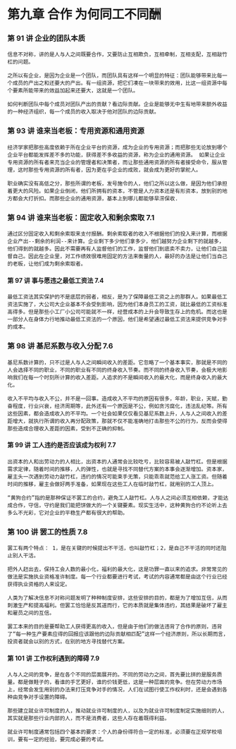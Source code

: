 # 第九章 合作 为何同工不同酬

### 第 91 讲 企业的团队本质

`信息不对称，讲的是人与人之间既要合作，又要防止互相欺负，互相牵制，互相支配，互相敲竹杠的问题。`

`之所以有企业，是因为企业是一个团队，而团队具有这样一个明显的特征：团队能够带来比每一个成员的产出之和还要大的产出。有一组资源，把它们凑在一块带来的效用，比这一组资源中每个要素所能带来的效益加起来还要大，这就是一个团队。`

`如何判断团队中每个成员对团队产出的贡献？看边际贡献。企业是能够无中生有地带来额外收益的一种经济组织，每一个成员的收入取决于他对团队的边际贡献。`

### 第 93 讲 谁来当老板：专用资源和通用资源

`经济学家把那些高度依赖于所在企业平台的资源，成为企业的专用资源；而把那些无论放到哪个企业平台都能发挥差不多的功能，获得差不多收益的资源，称为企业的通用资源。 如果让企业专用资源的所有者来充当企业的管理者和决策者，而让那些通用资源的所有者接受命令，服从管理，这时那些专用资源的所有者，因为更在乎企业的成败，就会成为更好的掌舵人。`

`职业确实没有高低之分，那些所谓的老板，发号施令的人，他们之所以这么做，是因为他们承担着更大的风险。如果企业倒闭，他们所拥有的资本，不管是人力资本还是有形资本，放到别的地方都会大打折扣。而那些企业的通用资源，基本上到哪儿都能够旱涝保收.`

### 第 94 讲 谁来当老板：固定收入和剩余索取 7.1

`通过区分固定收入和剩余索取来支付报酬。剩余索取者的收入不根据他们的投入来计算，而根据企业产出--剩余的利润--来计算。企业剩下多少他们拿多少，他们越努力企业剩下的就越多，他们得到的就越多。因此不需要再有人监督他们的工作，监督他们到底卖不卖力，让他们自己监督自己。因此在企业里，对工作绩效很难用固定的方法来衡量的人，最好的办法是让他们当自己的老板，让他们成为剩余索取者。`

#### 第 97 讲 事与愿违之最低工资法 7.4

`最低工资法其实保护的不是底层的弱者，相反，是为了保障最低工资之上的那群人。如果最低工资法实施了，大公司大企业基本不会受到影响，因为他们本身员工的工资，就比最低的工资标准高得多。但是那些小工厂小公司可能就不一样，经营成本的上升会导致生存上的危机。而这也是一部分人在身体力行地推动最低工资法的一个原因，他们是希望通过最低工资法来提供竞争对手的成本。`

### 第 98 讲 基尼系数与收入分配 7.6

`基尼系数计算的，只不过是人与人之间瞬间收入的差距。它忽略了一个基本事实，那就是不同的人会选择不同的职业，不同的职业有不同的终身收入节奏。而不同的终身收入节奏，会极大地影响我们在每一个时刻所计算的收入差距。人追求的不是瞬间收入的最大化，而是终身收入的最大化。`

`收入不平均与收入不公，并不是一回事。造成收入不平均的原因有很多，年龄，职业，天赋，勤奋程度，行业兴衰，经济周期等，此外还有一个原因是不公，例如贪污腐化，违法乱纪等。所有这些因素，都会造成收入的不平均。一个社会如果仅仅看见基尼系数上升，人与人之间收入的差距增大，就执行所谓的收入再分配政策，那就不仅不能准确地打击那些不公的行为，反而会使得那些造成合理收入差距的因素，受到不正确的抑制。`

#### 第 99 讲 工人违约是否应该成为权利 7.7

`出资本的人和出劳动力的人相比，出资本的人通常会比较吃亏，比较容易被人敲竹杠。但是根据需求定律，随着时间的推移，人的弹性，也就是寻找不同替代方案的本事会逐渐增加。资本家，雇主头一次遇到劳动力敲竹杠，违约的情况可能束手无策，只能乖乖就范给工人涨工资。但随着时间的推移，雇主会做好两手准备，如果现在这些工人在临时敲竹杠，就用别的工人顶上。`

`“黄狗合约”指的是那种保证不罢工的合约，避免工人敲竹杠。人与人之间必须互相依赖，才能达成合作，守信，守约是我们能把饼做大的一个关键要素。现实生活中，这种黄狗合约不论听上去多么不光彩，它对企业的平稳生产都有很大的帮助。`

### 第 100 讲 罢工的性质 7.8

`罢工有两个特点： 1，是在关键的时候提出不干活，也叫敲竹杠；2，是自己不干活的同时还阻止别人干活。`

`把外人赶出去，保持工会人数的最小化，福利的最大化，这是功罪一直以来的追求。非常常见的做法是实施执业资格准许制度。每一个行业都要进行考试，考试的内容通常都是由这个行业已经获得执业资格的人来设定。`

`人类为了解决信息不对称问题发明了种种制度安排，这些安排的目的，都是为了增加互信，从而刺激生产和提高福利。但罢工恰恰是反其道而行，它的本质就是集体违约，其结果是破坏了雇主和雇员之间的互信。`

`罢工本来的目的是要帮助工人获得更高的收入，但是由于他们的做法违背了合作的原则，违背了“每一种生产要素应得的回报应该跟他的边际贡献相匹配”这样一个经济原则，所以长期而言，投资者就会以别的方式，在别的地方寻找替代方案。`

#### 第 101 讲 工作权利遇到的障碍 7.9

`人与人之间的竞争，是在各个不同的层面展开的。不同的劳动力之间，首先要比拼的是服务质量。都是做鞋子的，看谁的手艺更好，谁的价钱更低，这是一种层面的竞争。但在劳动力市场上，经常会发生用别的办法来打压竞争对手的情况，人们在试图行使工作权利时，还是会遇到各种由竞争对手设置的障碍。`

`那些建立就业许可制度的人，推动就业许可制度的人，以及为就业许可制度制定实施细则的人，其实就是那些行业内部的人，而不是消费者，这些人存在着既得利益。`

`就业许可制度通常包括四个基本的要求：个人的身份得符合一定的标准，必须要在正规学校培训，要有一定的经验，要完成必要的考试。`

